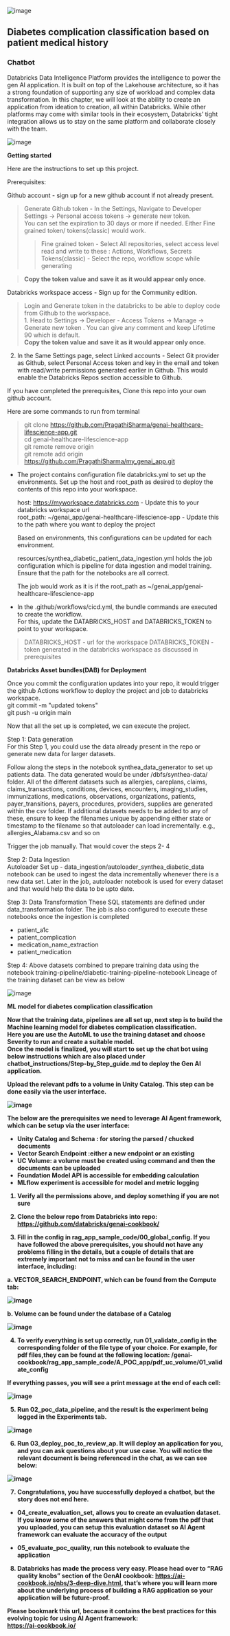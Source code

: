 ![image](/files/genAI_reference_images/DipBookCover.jpg)

## Diabetes complication classification based on patient medical history
### Chatbot
Databricks Data Intelligence Platform provides the intelligence to power the gen AI application. It is built on top of the Lakehouse architecture, so it has a strong foundation of supporting any size of workload and complex data transformation. In this chapter, we will look at the ability to create an application from ideation to creation, all within Databricks. While other platforms may come with similar tools in their ecosystem, Databricks’ tight integration allows us to stay on the same platform and collaborate closely with the team. 

![image](/files/genAI_reference_images/genAISampleArchitecture.jpg)

<b>Getting started</b>

Here are the instructions to set up this project.

Prerequisites:

Github account - sign up for a new github account if not already present.</br>
  >Generate Github token - In the Settings, Navigate to Developer Settings -> Personal access tokens -> generate new token. </br>
  You can set the expiration to 30 days or more if needed. Either Fine grained token/ tokens(classic) would work. </br>
  >>Fine grained token - Select All repositories, select access level read and write to these : Actions, Workflows, Secrets </br>
  >>Tokens(classic) - Select the repo, workflow scope while generating</br>

><b>Copy the token value and save it as it would appear only once. </b>

Databricks workspace access - Sign up for the Community edition. </br>
>Login and Generate token in the databricks to be able to deploy code from Github to the workspace.
  </br>1. Head to Settings -> Developer - Access Tokens -> Manage -> Generate new token . You can give any comment and keep Lifetime 90 which is default.
  </br><b>Copy the token value and save it as it would appear only once. </b></br>
2. In the Same Settings page, select Linked accounts - Select Git provider as Github, select Personal Access token and key in the email and token with read/write permissions generated earlier in Github. This would enable the Databricks Repos section accessible to Github.

If you have completed the prerequisites, Clone this repo into your own github account. 

Here are some commands to run from terminal
> git clone https://github.com/PragathiSharma/genai-healthcare-lifescience-app.git </br>
cd genai-healthcare-lifescience-app</br>
git remote remove origin</br>
git remote add origin https://github.com/PragathiSharma/my_genai_app.git

- The project contains configuration file databricks.yml to set up the environments. Set up the host and root_path as desired to deploy the contents of this repo into your workspace.   

    host: https://myworkspace.databricks.com - Update this to your databricks workspace url </br>
    root_path: ~/genai_app/genai-healthcare-lifescience-app - Update this to the path where you want to deploy the project <br>

    Based on environments, this configurations can be updated for each environment.

    resources/synthea_diabetic_patient_data_ingestion.yml holds the job configuration which is pipeline for data ingestion and model training.
    Ensure that the path for the notebooks are all correct.

    The job would work as it is if the root_path as ~/genai_app/genai-healthcare-lifescience-app 

- In the .github/workflows/cicd.yml, the bundle commands are executed to create the workflow. <br>
For this, update the DATABRICKS_HOST and DATABRICKS_TOKEN to point to your workspace.

> DATABRICKS_HOST - url for the workspace
> DATABRICKS_TOKEN - token generated in the databricks workspace as discussed in prerequisites

<b>Databricks Asset bundles(DAB) for Deployment</b>

Once you commit the configuration updates into your repo, it would trigger the github Actions workflow to deploy the project and job to databricks workspace.
</br> git commit -m "updated tokens"
</br>git push -u origin main

Now that all the set up is completed, we can execute the project. 

Step 1: Data generation <br>
For this Step 1, you could use the data already present in the repo or generate new data for larger datasets.

Follow along the steps in the notebook synthea_data_generator to set up patients data. The data generated would be under /dbfs/synthea-data/ folder. All of the different datasets such as allergies, careplans, claims, claims_transactions, conditions, devices, encounters, imaging_studies, immunizations, medications, observations, organizations, patients, payer_transitions, payers, procedures, providers, supplies are generated within the csv folder. If additional datasets needs to be added to any of these, ensure to keep the filenames unique by appending either state or timestamp to the filename so that autoloader can load incrementally. e.g., allergies_Alabama.csv and so on

Trigger the job manually. That would cover the steps 2- 4

Step 2: Data Ingestion <br>
Autoloader Set up - data_ingestion/autoloader_synthea_diabetic_data notebook can be used to ingest the data incrementally whenever there is a new data set. Later in the job, autoloader notebook is used for every dataset and that would help the data to be upto date.

Step 3: Data Transformation
These SQL statements are defined under data_transformation folder. The job is also configured to execute these notebooks once the ingestion is completed
- patient_a1c
- patient_complication
- medication_name_extraction
- patient_medication

Step 4: Above datasets combined to prepare training data using the notebook training-pipeline/diabetic-training-pipeline-notebook
Lineage of the training dataset can be view as below


![image](/files/genAI_reference_images/lineage.jpg)

<b>ML model for diabetes complication classification

Now that the training data, pipelines are all set up, next step is to build the Machine learning model for diabetes complication classification.
<br>Here you are use the AutoML to use the training dataset and choose Severity to run and create a suitable model. 
<br>Once the model is finalized, you will start to set up the chat bot using below instructions which are also placed under chatbot_instructions/Step-by_Step_guide.md to deploy the Gen AI application.

Upload the relevant pdfs to a volume in Unity Catalog. This step can be done easily via the user interface.

![image](/files/genAI_reference_images/pdfs.jpg)

The below are the prerequisites we need to leverage AI Agent framework, which can be setup via the user interface:
- 	Unity Catalog and Schema : for storing the parsed / chucked documents
- 	Vector Search Endpoint :either a new endpoint or an existing
- 	UC Volume:  a volume must be created using command and then the documents can be uploaded
- 	Foundation Model API is accessible for embedding calculation
- 	MLflow experiment is accessible for model and metric logging

1. Verify all the permissions above, and deploy something if you are not sure

2.	Clone the below repo from Databricks into repo:
https://github.com/databricks/genai-cookbook/

3.	Fill in the config in rag_app_sample_code/00_global_config. If you have followed the above prerequisites, you should not have any problems filling in the details, but a couple of details that are extremely important not to miss and can be found in the user interface, including:

a.	VECTOR_SEARCH_ENDPOINT, which can be found from the Compute tab:

![image](/files/genAI_reference_images/vector_search_endpoint.jpg)

b.	Volume can be found under the database of a Catalog

![image](/files/genAI_reference_images/volume.jpg)

4.	To verify everything is set up correctly, run 01_validate_config in the corresponding folder of the file type of your choice. For example, for pdf files,they can be found at the following location: 
/genai-cookbook/rag_app_sample_code/A_POC_app/pdf_uc_volume/01_validate_config

If everything passes, you will see a print message at the end of each cell:

![image](/files/genAI_reference_images/successful.jpg)

5.	Run 02_poc_data_pipeline, and the result is the experiment being logged in the Experiments tab.

![image](/files/genAI_reference_images/experiment.jpg)

6.	Run 03_deploy_poc_to_review_ap. It will deploy an application for you, and you can ask questions about your use case. You will notice the relevant document is being referenced in the chat, as we can see below:

![image](/files/genAI_reference_images/chatbot.jpg)

7.	Congratulations, you have successfully deployed a chatbot, but the story does not end here.

- 	04_create_evaluation_set, allows you to create an evaluation dataset. If you know some of the answers that might come from the pdf that you uploaded, you can setup this evaluation dataset so AI Agent framework can evaluate the accuracy of the output

- 	05_evaluate_poc_quality, run this notebook to evaluate the application

8.	Databricks has made the process very easy. Please head over to “RAG quality knobs” section of the GenAI cookbook: https://ai-cookbook.io/nbs/3-deep-dive.html, that’s where you will learn more about the underlying process of building a RAG application so your application will be future-proof.

Please bookmark this url, because it contains the best practices for this evolving topic for using AI Agent framework:
<br>https://ai-cookbook.io/  
